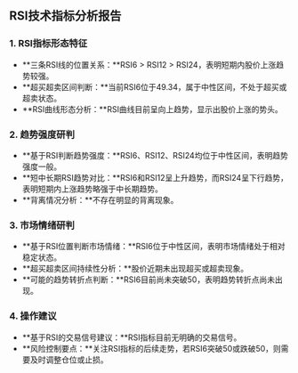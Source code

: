 ## RSI技术指标分析报告

### 1. RSI指标形态特征

- **三条RSI线的位置关系：**RSI6 > RSI12 > RSI24，表明短期内股价上涨趋势较强。
- **超买超卖区间判断：**当前RSI6位于49.34，属于中性区间，不处于超买或超卖状态。
- **RSI曲线形态分析：**RSI曲线目前呈向上趋势，显示出股价上涨的势头。

### 2. 趋势强度研判

- **基于RSI判断趋势强度：**RSI6、RSI12、RSI24均位于中性区间，表明趋势强度一般。
- **短中长期RSI趋势对比：**RSI6和RSI12呈上升趋势，而RSI24呈下行趋势，表明短期内上涨趋势略强于中长期趋势。
- **背离情况分析：**不存在明显的背离现象。

### 3. 市场情绪研判

- **基于RSI位置判断市场情绪：**RSI6位于中性区间，表明市场情绪处于相对稳定状态。
- **超买超卖区间持续性分析：**股价近期未出现超买或超卖现象。
- **可能的趋势转折点判断：**RSI6目前尚未突破50，表明趋势转折点尚未出现。

### 4. 操作建议

- **基于RSI的交易信号建议：**RSI指标目前无明确的交易信号。
- **风险控制要点：**关注RSI指标的后续走势，若RSI6突破50或跌破50，则需要及时调整仓位或止损。